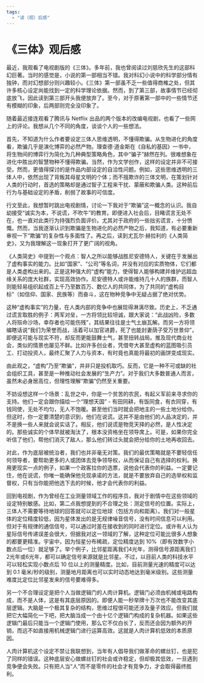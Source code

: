 ```yaml
---
tags: 
  - "读（观）后感"
---
```


# 《三体》观后感

最近，我观看了电视剧版的《三体》。多年前，我也曾阅读过刘慈欣先生的这部科幻巨著。当时的感觉是，小说的第一部相当不错。我对科幻小说中的科学部分情有独钟，而对幻想部分则兴趣较小。《三体》第一部虽不乏一些值得商榷之处，但其许多核心设定尚能找到一定的科学理论依据。然而，到了第三部，故事情节已经彻底放飞，因此读到第三部开头我便放弃了。至今，对于原著第一部中的一些情节还有模糊的印象，后两部则完全没印象了。

随着最近接连观看了腾讯与 Netflix 出品的两个版本的改编电视剧，也看了一些网上的评论。我想从几个不同的角度，谈谈个人的一些想法。

首先，不知道为什么作者要设定三体人思维透明，不懂得欺骗。从生物进化的角度看，欺骗几乎是演化博弈的必然产物。理查德·道金斯在《自私的基因》一书中，将生物间的博弈行为简化为几种典型策略角色，其中“骗子”赫然在列。很难想象在进化中胜出的智慧物种不懂得欺骗。当然，作为文学创作，这样的设定并非不可接受。然而，更值得探讨的是作品内部设定的自洽性问题。例如，这些思维透明的三体人中，依然出现了背叛其母星文明的个体；而不擅欺诈的三体文明，在策划针对人类的行动时，首选的策略却是通过智子工程来干扰、蒙蔽和欺骗人类。这种前后行为与基础设定的矛盾，削弱了故事的可信度。

行文至此，我想暂时跳出电视剧情，讨论一下我对于“欺骗”这一概念的认识。我自幼接受“诚实为本，不说谎，不吹牛”的教育。即便进入社会后，目睹谎言无处不在，也一直对此类行为持强烈负面评价。尤其对于政府的一些拙劣谎言，十分愤慨。然而，当我逐渐认识到欺骗是生物进化的必然产物之后，我知道，有必要重新审视一下“欺骗”的复杂性与多面性了。再之后，读到尤瓦尔·赫拉利的《人类简史》，又为我理解这一现象打开了更广阔的视角。

《人类简史》中提到一个观点：智人之所以能够战胜尼安德特人，关键在于发展出了虚构事实的能力。比如“国家”、“公司”等名词，并没有对应的实质物体，它们都是人类虚构出来的。正是这种强大的“虚构”能力，使得智人能够构建并维护远超血缘关系的庞大社群，实现高效协作。尼安德特人或许能维持几十人的族群，而智人则能轻易组织起成百上千乃至数百万、数亿人的共同体，为了共同的“虚构目标”（如信仰、国家、民族等）而奋斗，这在物种竞争中无疑占据了绝对优势。

这种“虚构事实”的力量，在人类内部的竞争中也展现得淋漓尽致。历史上，不乏通过谎言取胜的例子：两军对垒，一方将领比较坦诚，跟大家说：“此战凶险，多数人将殒命沙场，幸存者也可能伤残”，其结果往往是士气土崩瓦解。而另一方将领编瞎话说“我们为荣誉而战，活着可以加官进爵，死了也能封妻荫子受万世景仰”，即便这可能与现实不符，却反而更能鼓舞士气，甚至扭转战局。推及现代商业社会，类似的情景也屡见不鲜。比如许多创业者，凭借夸大甚至虚构的蓝图吸引员工、打动投资人，最终汇聚了人力与资本，有时竟也真能将最初的画饼变成现实。

由此观之，“虚构”乃至“欺骗”，并非只是投机取巧。反而，它是一种不可或缺的社会组织工具，甚至是一种推动社会发展的“生产力”。对于我们大多数普通人而言，虽然未必身居高位，但理性理解“欺骗”仍然至关重要。

不妨设想这样一个场景：乱世之中，你是一个贫苦的农民，有起义军前来寻求你的支持。他们一定会跟你描绘一个“理想天国” - 有田同耕，有饭同食，有衣同穿，有钱同使，无处不均匀，无人不饱暖。甚至他们当时就会把地主的一些土地分给你。但这时，你一定要清楚的意识到，他们在说谎。这并不是由他们的人品决定的，并不是换一些人来就会说实话了。相反，他们说谎是物竞天择的必然，是人性决定的。那些诚实的个体早就被淘汰了，根本没资格坐在领导席上。可是，如果你完全听信了他们，帮他们消灭了敌人，那么他们转过头就会把分给你的土地再收回去。

对此，作为底层被统治者，我们也并非毫无对策。我们的最优策略就是不要轻信任何领导者，要帮助更多的人或团体去竞争领导权，从而保证自己有选择的权利。换用更现实一点的例子，如果一个政客拉你的选票，说他会代表你的利益。一定要记住，他在说谎，你唯一能确保他兑现承诺的方法，就是不要放弃自己的选举权和监督权，只有当你能把他选下去的时候，他才会代表你的利益。

回到电视剧，作为曾经在工业测量领域工作的程序员，我对于剧情中在这些领域的设定特别敏感。比如，第二点我想提到的不合理之处：测定信号的位置。实际上，三体人不需要等待地球的回答就可以定位地球（包括方向和距离）。我们对一般星体的定位精度较低，因为星体发出的是无规律噪音信号，没有时间信息可以利用。但对于有规律的通信信号，可以通过时差在接收到的同时进行定位。或许有人认为星际信号传递误差会很大，但据我对这一领域的了解，这种定位可能比很多人想象的都要更精准。宇宙中，因为恒星分布稀疏，定位精度达到 10%（即有效数字小数点后一位）就足够了。举个例子，比邻星距离我们4光年，测得信号源距离我们2光年或6光年，都可以确定信号来源就是比邻星。不过，以目前人类的科技水平可以轻松实现小数点后 10 位以上的测量精度。比如，目前测量光速的精度可以达到 0.1 毫米/秒的级别，测量地月距离也可以实时动态地达到毫米级别。这些测量难度比定位比邻星发来的信号要难得多。

另一个不合理设定是把个人当做逻辑门的人肉计算机。逻辑门必须由机械或电路构成，而不是人体，这是有其底层原因的。即便人能一秒举牌十万次也不能改变其底层逻辑。大脑是一个极其复杂的结构，思维过程很可能还涉及量子效应。但我们就把它大幅简化一下吧，把大脑当成一个由十亿个逻辑门构成的复杂机器。如果这些逻辑门最后只能当一个逻辑门使用，那么它不仅白长了，反而还会因为额外的开销，而远不如直接用机械逻辑门进行运算高效。这就是人肉计算机低效的本质原因。

人肉计算机这个设定不禁让我联想到，当年有人倡导我们做革命的螺丝钉，也是犯了同样的错误。这种底层安心做螺丝钉的社会或许稳定，但却极其低效，一旦遇到竞争便会失败。只有把人当“人”而不是零件的社会才有竞争力，才会取得最终胜利。

